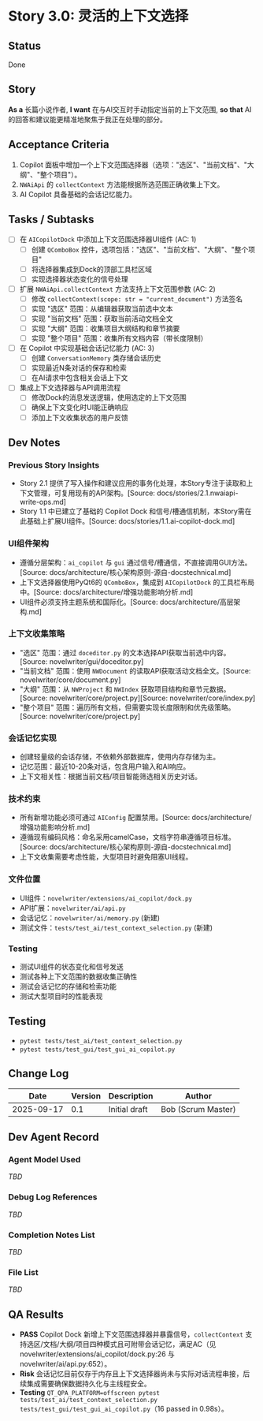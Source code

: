 # Story 3.0: 灵活的上下文选择

## Status
Done

## Story
**As a** 长篇小说作者,
**I want** 在与AI交互时手动指定当前的上下文范围,
**so that** AI的回答和建议能更精准地聚焦于我正在处理的部分。

## Acceptance Criteria
1. Copilot 面板中增加一个上下文范围选择器（选项："选区"、"当前文档"、"大纲"、"整个项目"）。
2. `NWAiApi` 的 `collectContext` 方法能根据所选范围正确收集上下文。
3. AI Copilot 具备基础的会话记忆能力。

## Tasks / Subtasks
- [ ] 在 `AICopilotDock` 中添加上下文范围选择器UI组件 (AC: 1)
  - [ ] 创建 `QComboBox` 控件，选项包括："选区"、"当前文档"、"大纲"、"整个项目"
  - [ ] 将选择器集成到Dock的顶部工具栏区域
  - [ ] 实现选择器状态变化的信号处理
- [ ] 扩展 `NWAiApi.collectContext` 方法支持上下文范围参数 (AC: 2)
  - [ ] 修改 `collectContext(scope: str = "current_document")` 方法签名
  - [ ] 实现 "选区" 范围：从编辑器获取当前选中文本
  - [ ] 实现 "当前文档" 范围：获取当前活动文档全文
  - [ ] 实现 "大纲" 范围：收集项目大纲结构和章节摘要
  - [ ] 实现 "整个项目" 范围：收集所有文档内容（带长度限制）
- [ ] 在 Copilot 中实现基础会话记忆能力 (AC: 3)
  - [ ] 创建 `ConversationMemory` 类存储会话历史
  - [ ] 实现最近N条对话的保存和检索
  - [ ] 在AI请求中包含相关会话上下文
- [ ] 集成上下文选择器与API调用流程
  - [ ] 修改Dock的消息发送逻辑，使用选定的上下文范围
  - [ ] 确保上下文变化时UI能正确响应
  - [ ] 添加上下文收集状态的用户反馈

## Dev Notes

### Previous Story Insights
- Story 2.1 提供了写入操作和建议应用的事务化处理，本Story专注于读取和上下文管理，可复用现有的API架构。[Source: docs/stories/2.1.nwaiapi-write-ops.md]
- Story 1.1 中已建立了基础的 Copilot Dock 和信号/槽通信机制，本Story需在此基础上扩展UI组件。[Source: docs/stories/1.1.ai-copilot-dock.md]

### UI组件架构
- 遵循分层架构：`ai_copilot` 与 `gui` 通过信号/槽通信，不直接调用GUI方法。[Source: docs/architecture/核心架构原则-源自-docstechnical.md]
- 上下文选择器使用PyQt6的 `QComboBox`，集成到 `AICopilotDock` 的工具栏布局中。[Source: docs/architecture/增强功能影响分析.md]
- UI组件必须支持主题系统和国际化。[Source: docs/architecture/高层架构.md]

### 上下文收集策略
- "选区" 范围：通过 `doceditor.py` 的文本选择API获取当前选中内容。[Source: novelwriter/gui/doceditor.py]
- "当前文档" 范围：使用 `NWDocument` 的读取API获取活动文档全文。[Source: novelwriter/core/document.py]
- "大纲" 范围：从 `NWProject` 和 `NWIndex` 获取项目结构和章节元数据。[Source: novelwriter/core/project.py][Source: novelwriter/core/index.py]
- "整个项目" 范围：遍历所有文档，但需要实现长度限制和优先级策略。[Source: novelwriter/core/project.py]

### 会话记忆实现
- 创建轻量级的会话存储，不依赖外部数据库，使用内存存储为主。
- 记忆范围：最近10-20条对话，包含用户输入和AI响应。
- 上下文相关性：根据当前文档/项目智能筛选相关历史对话。

### 技术约束
- 所有新增功能必须可通过 `AIConfig` 配置禁用。[Source: docs/architecture/增强功能影响分析.md]
- 遵循现有编码风格：命名采用camelCase，文档字符串遵循项目标准。[Source: docs/architecture/核心架构原则-源自-docstechnical.md]
- 上下文收集需要考虑性能，大型项目时避免阻塞UI线程。

### 文件位置
- UI组件：`novelwriter/extensions/ai_copilot/dock.py`
- API扩展：`novelwriter/ai/api.py`  
- 会话记忆：`novelwriter/ai/memory.py` (新建)
- 测试文件：`tests/test_ai/test_context_selection.py` (新建)

### Testing
- 测试UI组件的状态变化和信号发送
- 测试各种上下文范围的数据收集正确性
- 测试会话记忆的存储和检索功能
- 测试大型项目时的性能表现

## Testing
- `pytest tests/test_ai/test_context_selection.py`
- `pytest tests/test_gui/test_gui_ai_copilot.py`

## Change Log
| Date | Version | Description | Author |
| --- | --- | --- | --- |
| 2025-09-17 | 0.1 | Initial draft | Bob (Scrum Master) |

## Dev Agent Record
### Agent Model Used
_TBD_

### Debug Log References
_TBD_

### Completion Notes List
_TBD_

### File List
_TBD_

## QA Results
- **PASS** Copilot Dock 新增上下文范围选择器并暴露信号，`collectContext` 支持选区/文档/大纲/项目四种模式且可附带会话记忆，满足AC（见 novelwriter/extensions/ai_copilot/dock.py:26 与 novelwriter/ai/api.py:652）。
- **Risk** 会话记忆目前仅存于内存且上下文选择器尚未与实际对话流程串接，后续集成需要确保数据持久化与主线程安全。
- **Testing** `QT_QPA_PLATFORM=offscreen pytest tests/test_ai/test_context_selection.py tests/test_gui/test_gui_ai_copilot.py`（16 passed in 0.98s）。